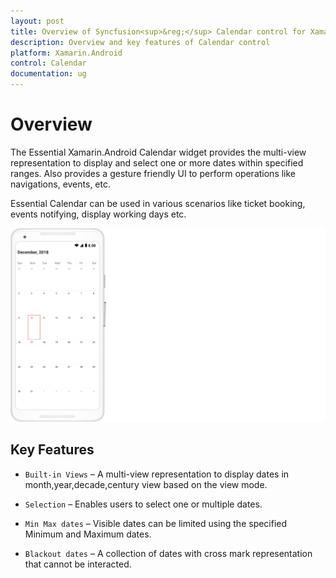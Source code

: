 ```yaml
---
layout: post
title: Overview of Syncfusion<sup>&reg;</sup> Calendar control for Xamarin.Android
description: Overview and key features of Calendar control
platform: Xamarin.Android
control: Calendar
documentation: ug
---
```


# Overview

The Essential Xamarin.Android Calendar widget provides the multi-view representation to display and select one or more dates within specified ranges. Also provides a gesture friendly UI to perform operations like navigations, events, etc.

Essential Calendar can be used in various scenarios like ticket booking, events notifying, display working days etc.

![OverView image of Xamarin.Android Calendar](images/xamarin.android-calendar-overview.png)
                              
## Key Features

* `Built-in Views` – A multi-view representation to display dates in month,year,decade,century view based on the view mode.

* `Selection` – Enables users to select one or multiple dates.

* `Min Max dates` – Visible dates can be limited using the specified Minimum and Maximum dates.

* `Blackout dates` – A collection of dates with cross mark representation that cannot be interacted.
